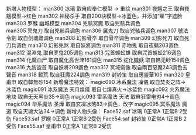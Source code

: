 新增人物模型：
man300  冰璃			取自应奉仁模型 -> 重绘
man301  夜魑之王  取自夜魑模型->红色
man302  神秘杀手  取自200块模型->冰蓝色，并添加“雇”字遮脸
man303  罗睺			幽城模型
man304  兇駭冥魔	取自兇骸兵调色		
man305  冥鬼刀		取自兇骸兵调色	
man306  厲鬼刀		取自兇骸兵调色
man307  號法令劍	取自剑魂雌调色
man308	幻影骨卒	取自骨卒调色
man309	幻影死刀	取自死刀兵调色
man310	幻影兇煞	取自妖將调色
man311  赤吻鬼    取自夜魑203调色
man312	混淵鬼		取自罗鬼205调色
man313	咒首蜈蚣雄 取自咒首蜈蚣216调色
man314  化魔血尸  取自魔化高世津161调色
man315	蛇化朧妖	取自韩无砂154调色
man316	九黎盜首	取自妖將209調色
man317	冥域衛像	取自兩百惡魔243調色去聲音
man318	磛荒			取自狂魔224調色
man319	封铃笙		取自應靈華105
man320	皇甫申		取自韓無砂154
新增魔法特效：
magic090  冰系魔法  凜儀 取自焚炎之阵->冰蓝色
magic091  冰系魔法  天月煌儀 取自七燁真火->冰蓝色
magic092  火系魔法  地訣 取自无天黑炎35->调色
magic093  雷系魔法  天法 取自狂雷电刃4->调色
magic094  华系魔法  圣燁 取自玄凜冰煞83->调色，改字
magic095  冥系魔法  魔道 取自灭魂大法34->调色
新增人物头像：
Face52.saf	冰璃 	  0正常A 1正常B 2受伤
Face53.saf	罗睺  	0正常A 1正常B 2受伤
Face54.saf	封铃笙	0正常A 1正常B 2受伤
Face55.saf	皇甫申  0正常A 1正常B 2受伤